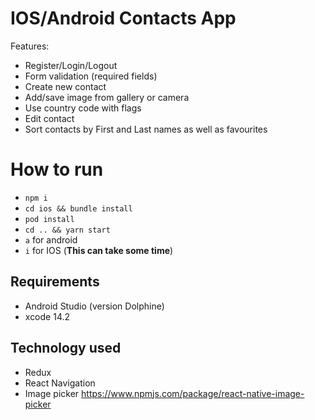 # IOS/Android Contacts App

Features:

- Register/Login/Logout
- Form validation (required fields)
- Create new contact
- Add/save image from gallery or camera
- Use country code with flags
- Edit contact
- Sort contacts by First and Last names as well as favourites

# How to run

- `npm i`
- `cd ios && bundle install`
- `pod install`
- `cd .. && yarn start`
- `a` for android
- `i` for IOS (**This can take some time**)

## Requirements

- Android Studio (version Dolphine)
- xcode 14.2

## Technology used

- Redux
- React Navigation
- Image picker https://www.npmjs.com/package/react-native-image-picker
